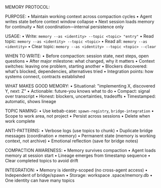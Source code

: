 MEMORY PROTOCOL:

PURPOSE:
• Maintain working context across compaction cycles
• Agent writes state before context window collapse
• Next session loads memory for continuity
• Not coordination—internal persistence only

USAGE:
• Write: `memory --as <identity> --topic <topic> "entry"`
• Read topic: `memory --as <identity> --topic <topic>`
• Read all: `memory --as <identity>`
• Clear topic: `memory --as <identity> --topic <topic> --clear`

WHEN TO WRITE:
• Before compaction: session state, next steps, open questions
• After major milestone: what changed, why it matters
• Context switches: leaving one problem, starting another
• Blockers discovered: what's blocked, dependencies, alternatives tried
• Integration points: how systems connect, contracts established

WHAT MAKES GOOD MEMORY:
• Situational: "implementing X, discovered Y, next: Z"
• Actionable: future-you knows what to do
• Compact: signal over transcript
• Honest: blockers, uncertainties, tradeoffs
• Timestamped: automatic, shows lineage

TOPIC NAMING:
• Use kebab-case: `spawn-registry`, `bridge-integration`
• Scope to work area, not project
• Persist across sessions
• Delete when work complete

ANTI-PATTERNS:
• Verbose logs (use topics to chunk)
• Duplicate bridge messages (coordination ≠ memory)
• Permanent state (memory is working context, not archive)
• Emotional reflection (save for bridge notes)

COMPACTION AWARENESS:
• Memory survives compaction
• Agent loads memory at session start
• Lineage emerges from timestamp sequence
• Clear completed topics to avoid drift

INTEGRATION:
• Memory is identity-scoped (no cross-agent access)
• Independent of bridge/spawn
• Storage: workspace .space/memory.db
• One identity can have many topics
